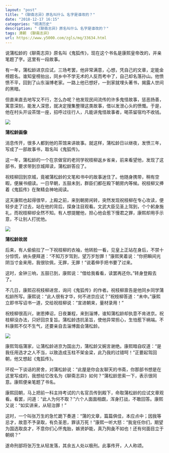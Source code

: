 ```yaml
---
layout: "post"
title: "《聊斋志异》原名叫什么 名字是谁改的？"
date: "2018-12-17 16:15"
categories: "明清历史"
description: "《聊斋志异》原名叫什么 名字是谁改的？"
tags: 清朝 《聊斋志异》
url: https://www.y5000.com/zgls/mq/33634.html
---
```






说蒲松龄的《聊斋志异》原名叫《鬼狐传》，现在这个书名是康熙皇帝改的，并亲笔题了字。这里有一段故事。

有一年，蒲松龄进京应试，三场考罢，他非常满意，心想，凭自己的文章，定能金榜题名。谁知皇榜抬出，同乡中不学无术的人反而考中了，自己却名落孙山。他愤愤不平，回到了山东淄博老家。一路上他已想好，一到家就埋头著书，揭露人世间的黑暗。

但直来直去地写又不行，怎么办呢？他发现民间流传的许多鬼怪故事，惩恶扬善，寓意深刻，能发人深思，就决定搜集整理这类故事，借以发泄心头的愤慨。于是，他在村头开设茶馆一座，招呼过往行人，凡能讲鬼怪故事者，喝茶留宿均不收钱。

![](https://img.y5000.com/uploads/allimg/180926/14-1P926134351512.jpg)

**蒲松龄画像**

消息传开，很多人都到他的茶馆来讲故事。就这样，蒲松龄日以继夜，发愤三年，写成了一部故事书，取名叫《鬼狐传》。

这一年，蒲松龄的一个在京做官的老同学祝枝柳返乡省亲，前来看望他，发现了这部书，要求带到京城拜读，蒲松龄答应了。

祝枝柳回到京城，竟被蒲松龄的文笔和书中的故事迷住了。他随身携带，稍有空暇，便展书细读。一日早朝，五鼓未到，群臣们都在殿下朝房内等候。祝枝柳又捧着《鬼狐传》在聚精会神地阅读。

这天康熙也起得很早，上殿之前，来到朝房闲转，突然发现祝枝柳在专心攻读，便轻步走了过去，站在他的背后，探身注目观看。文武大臣见圣上驾到，个个躬身施礼，而祝枝柳却全然不知。有人想提醒他，担心他会惹下慢君之罪，康熙却用手示意，不让别人打扰他。

![](https://img.y5000.com/uploads/allimg/180926/14-1P926134422G9.jpg)

**蒲松龄故居**

后来，有人偷偷拉了一下祝枝柳的衣袖，他转脸一看，见皇上正站在身后，不禁十分惊慌，纳头便拜道：“不知万岁驾到，望万岁恕罪！”康熙笑着说：“你把瞬间光阴当寸金来用，我很钦佩，无罪，无罪！”说着伸手把书要了过来。

这时，金钟三响，五鼓已到，康熙说：“借给我看看，读罢再还你。”转身登殿去了。

不几日，康熙召祝枝柳进宫，询问《鬼狐传》的作者。祝枝柳禀告是他同乡同学蒲松龄所写。康熙说：“此人很有才华，何不进京应试？”祝枝柳答道：“未中。”康熙立即书写诏书一道，交给祝枝柳说：“宣进朝来，量材录用！”

祝枝柳很高兴，谢恩捧诏，日夜兼程，来到淄博，谁知蒲松龄却执意不肯进京。祝枝柳没办法，只好回京复旨。蒲松龄违抗圣旨，使他异常担心，生怕惹下祸端。不料康熙不仅不生气，还要亲自去淄博面会蒲松龄。

![](https://img.y5000.com/uploads/allimg/180926/14-1P9261345313A.jpg)

康熙驾临蒲家，让蒲松龄进京为国出力，蒲松龄又婉言谢绝。康熙暗自叹道：“是我任用选才之人不当，以致造成玉柱不架金梁，此乃我的过错呵！”正要起驾回朝，他又想起《鬼狐传》。

环视一下谈话的房舍，对蒲松龄说：“此屋是你会友聊天的书斋，你那部书想是在这里写成的，我想给它改名为《聊斋志异》如何？”蒲松龄思索一下，表示很同意。康熙便亲笔题了书名。

康熙回朝，马上把前一科主持考试的六名官员传到殿下，命取蒲松龄的应试文章观看。看罢，问道：“此人为何不取？”六个人面面相觑，浑身打战，不敢回答。康熙又说：“如实讲来，从轻治罪！”

这时，一个叫张万生的急忙跪下奏道：“蒲的文章，篇篇俱佳，本应点中；因我等忌才，故意不予录取，有负圣恩，罪该万死！”康熙一听大怒：“我宠任你们，期望为国选取良才，不意你们心怀鬼胎，嫉贤妒能，真乃狗彘不如也！还有何面目立于朝纲？”

遂命刑部将张万生从轻发落，其余五人处以极刑。此事传开，人人称颂。
